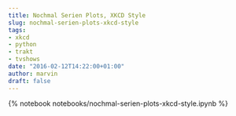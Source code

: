 ```yaml
---
title: Nochmal Serien Plots, XKCD Style
slug: nochmal-serien-plots-xkcd-style
tags:
- xkcd
- python
- trakt
- tvshows
date: "2016-02-12T14:22:00+01:00"
author: marvin
draft: false
---
```

{% notebook notebooks/nochmal-serien-plots-xkcd-style.ipynb %}